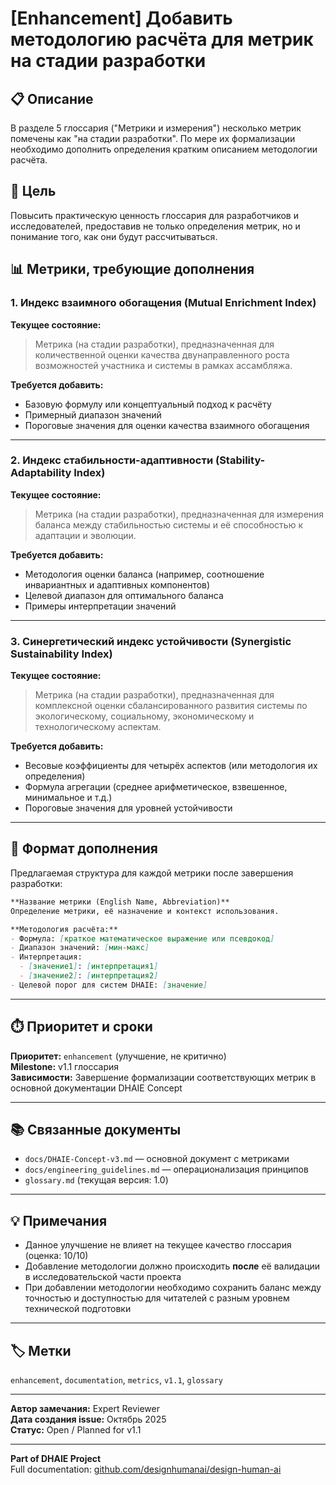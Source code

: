 <!--
SPDX-License-Identifier: CC-BY-NC-SA-4.0
Copyright © Viktor Savitskiy, 1995–2025
Part of DHAIE Project — github.com/designhumanai/design-human-ai
-->

# [Enhancement] Добавить методологию расчёта для метрик на стадии разработки

## 📋 Описание

В разделе 5 глоссария ("Метрики и измерения") несколько метрик помечены как "на стадии разработки". По мере их формализации необходимо дополнить определения кратким описанием методологии расчёта.

## 🎯 Цель

Повысить практическую ценность глоссария для разработчиков и исследователей, предоставив не только определения метрик, но и понимание того, как они будут рассчитываться.

## 📊 Метрики, требующие дополнения

### 1. **Индекс взаимного обогащения (Mutual Enrichment Index)**
**Текущее состояние:**
> Метрика (на стадии разработки), предназначенная для количественной оценки качества двунаправленного роста возможностей участника и системы в рамках ассамбляжа.

**Требуется добавить:**
- Базовую формулу или концептуальный подход к расчёту
- Примерный диапазон значений
- Пороговые значения для оценки качества взаимного обогащения

---

### 2. **Индекс стабильности-адаптивности (Stability-Adaptability Index)**
**Текущее состояние:**
> Метрика (на стадии разработки), предназначенная для измерения баланса между стабильностью системы и её способностью к адаптации и эволюции.

**Требуется добавить:**
- Методология оценки баланса (например, соотношение инвариантных и адаптивных компонентов)
- Целевой диапазон для оптимального баланса
- Примеры интерпретации значений

---

### 3. **Синергетический индекс устойчивости (Synergistic Sustainability Index)**
**Текущее состояние:**
> Метрика (на стадии разработки), предназначенная для комплексной оценки сбалансированного развития системы по экологическому, социальному, экономическому и технологическому аспектам.

**Требуется добавить:**
- Весовые коэффициенты для четырёх аспектов (или методология их определения)
- Формула агрегации (среднее арифметическое, взвешенное, минимальное и т.д.)
- Пороговые значения для уровней устойчивости

---

## 🔄 Формат дополнения

Предлагаемая структура для каждой метрики после завершения разработки:

```markdown
**Название метрики (English Name, Abbreviation)**  
Определение метрики, её назначение и контекст использования.

**Методология расчёта:**
- Формула: [краткое математическое выражение или псевдокод]
- Диапазон значений: [мин-макс]
- Интерпретация:
  - [значение1]: [интерпретация1]
  - [значение2]: [интерпретация2]
- Целевой порог для систем DHAIE: [значение]
```

---

## ⏱️ Приоритет и сроки

**Приоритет:** `enhancement` (улучшение, не критично)  
**Milestone:** v1.1 глоссария  
**Зависимости:** Завершение формализации соответствующих метрик в основной документации DHAIE Concept

---

## 📚 Связанные документы

- `docs/DHAIE-Concept-v3.md` — основной документ с метриками
- `docs/engineering_guidelines.md` — операционализация принципов
- `glossary.md` (текущая версия: 1.0)

---

## 💡 Примечания

- Данное улучшение не влияет на текущее качество глоссария (оценка: 10/10)
- Добавление методологии должно происходить **после** её валидации в исследовательской части проекта
- При добавлении методологии необходимо сохранить баланс между точностью и доступностью для читателей с разным уровнем технической подготовки

---

## 🏷️ Метки

`enhancement`, `documentation`, `metrics`, `v1.1`, `glossary`

---

**Автор замечания:** Expert Reviewer  
**Дата создания issue:** Октябрь 2025  
**Статус:** Open / Planned for v1.1

---

**Part of DHAIE Project**  
Full documentation: [github.com/designhumanai/design-human-ai](https://github.com/designhumanai/design-human-ai)

